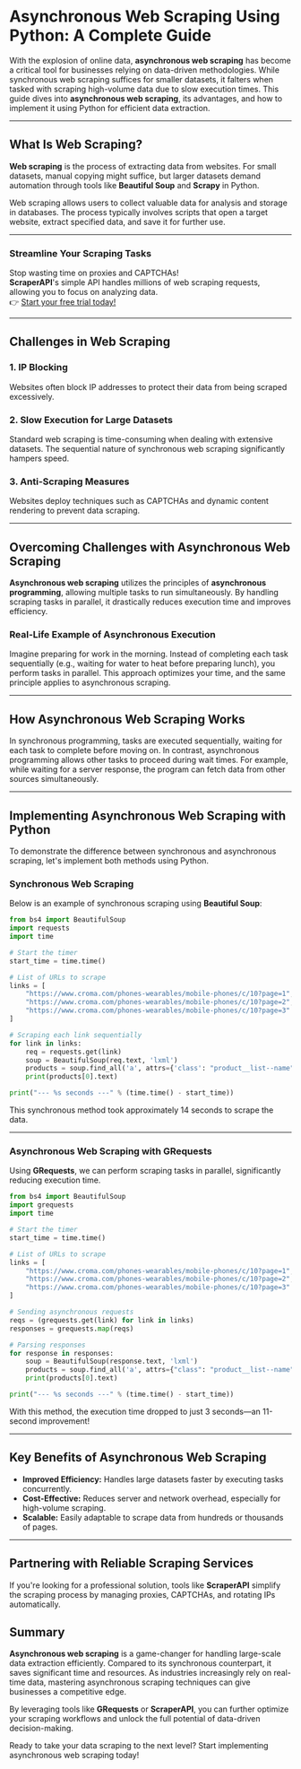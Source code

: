
# Asynchronous Web Scraping Using Python: A Complete Guide

With the explosion of online data, **asynchronous web scraping** has become a critical tool for businesses relying on data-driven methodologies. While synchronous web scraping suffices for smaller datasets, it falters when tasked with scraping high-volume data due to slow execution times. This guide dives into **asynchronous web scraping**, its advantages, and how to implement it using Python for efficient data extraction.

---

## What Is Web Scraping?

**Web scraping** is the process of extracting data from websites. For small datasets, manual copying might suffice, but larger datasets demand automation through tools like **Beautiful Soup** and **Scrapy** in Python.

Web scraping allows users to collect valuable data for analysis and storage in databases. The process typically involves scripts that open a target website, extract specified data, and save it for further use.

---
### Streamline Your Scraping Tasks
Stop wasting time on proxies and CAPTCHAs!  
**ScraperAPI**'s simple API handles millions of web scraping requests, allowing you to focus on analyzing data.  
👉 [Start your free trial today!](https://www.scraperapi.com/?fp_ref=coupons)

---
## Challenges in Web Scraping

### 1. **IP Blocking**
Websites often block IP addresses to protect their data from being scraped excessively.

### 2. **Slow Execution for Large Datasets**
Standard web scraping is time-consuming when dealing with extensive datasets. The sequential nature of synchronous web scraping significantly hampers speed.

### 3. **Anti-Scraping Measures**
Websites deploy techniques such as CAPTCHAs and dynamic content rendering to prevent data scraping.

---

## Overcoming Challenges with Asynchronous Web Scraping

**Asynchronous web scraping** utilizes the principles of **asynchronous programming**, allowing multiple tasks to run simultaneously. By handling scraping tasks in parallel, it drastically reduces execution time and improves efficiency.

### Real-Life Example of Asynchronous Execution
Imagine preparing for work in the morning. Instead of completing each task sequentially (e.g., waiting for water to heat before preparing lunch), you perform tasks in parallel. This approach optimizes your time, and the same principle applies to asynchronous scraping.

---

## How Asynchronous Web Scraping Works

In synchronous programming, tasks are executed sequentially, waiting for each task to complete before moving on. In contrast, asynchronous programming allows other tasks to proceed during wait times. For example, while waiting for a server response, the program can fetch data from other sources simultaneously.

---

## Implementing Asynchronous Web Scraping with Python

To demonstrate the difference between synchronous and asynchronous scraping, let's implement both methods using Python.

### Synchronous Web Scraping
Below is an example of synchronous scraping using **Beautiful Soup**:

```python
from bs4 import BeautifulSoup
import requests
import time

# Start the timer
start_time = time.time()

# List of URLs to scrape
links = [
    "https://www.croma.com/phones-wearables/mobile-phones/c/10?page=1",
    "https://www.croma.com/phones-wearables/mobile-phones/c/10?page=2",
    "https://www.croma.com/phones-wearables/mobile-phones/c/10?page=3"
]

# Scraping each link sequentially
for link in links:
    req = requests.get(link)
    soup = BeautifulSoup(req.text, 'lxml')
    products = soup.find_all('a', attrs={'class': "product__list--name"})
    print(products[0].text)

print("--- %s seconds ---" % (time.time() - start_time))
```

This synchronous method took approximately 14 seconds to scrape the data.

---

### Asynchronous Web Scraping with GRequests
Using **GRequests**, we can perform scraping tasks in parallel, significantly reducing execution time.

```python
from bs4 import BeautifulSoup
import grequests
import time

# Start the timer
start_time = time.time()

# List of URLs to scrape
links = [
    "https://www.croma.com/phones-wearables/mobile-phones/c/10?page=1",
    "https://www.croma.com/phones-wearables/mobile-phones/c/10?page=2",
    "https://www.croma.com/phones-wearables/mobile-phones/c/10?page=3"
]

# Sending asynchronous requests
reqs = (grequests.get(link) for link in links)
responses = grequests.map(reqs)

# Parsing responses
for response in responses:
    soup = BeautifulSoup(response.text, 'lxml')
    products = soup.find_all('a', attrs={"class": "product__list--name"})
    print(products[0].text)

print("--- %s seconds ---" % (time.time() - start_time))
```

With this method, the execution time dropped to just 3 seconds—an 11-second improvement!

---

## Key Benefits of Asynchronous Web Scraping

- **Improved Efficiency:** Handles large datasets faster by executing tasks concurrently.
- **Cost-Effective:** Reduces server and network overhead, especially for high-volume scraping.
- **Scalable:** Easily adaptable to scrape data from hundreds or thousands of pages.

---

## Partnering with Reliable Scraping Services

If you're looking for a professional solution, tools like **ScraperAPI** simplify the scraping process by managing proxies, CAPTCHAs, and rotating IPs automatically.



## Summary

**Asynchronous web scraping** is a game-changer for handling large-scale data extraction efficiently. Compared to its synchronous counterpart, it saves significant time and resources. As industries increasingly rely on real-time data, mastering asynchronous scraping techniques can give businesses a competitive edge.

By leveraging tools like **GRequests** or **ScraperAPI**, you can further optimize your scraping workflows and unlock the full potential of data-driven decision-making.

Ready to take your data scraping to the next level? Start implementing asynchronous web scraping today!
